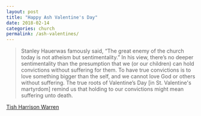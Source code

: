 ```yaml
---
layout: post
title: "Happy Ash Valentine's Day"
date: 2018-02-14
categories: church
permalink: /ash-valentines/
---
```


> Stanley Hauerwas famously said, “The great enemy of the church today is not atheism but sentimentality.” In his view, there’s no deeper sentimentality than the presumption that we (or our children) can hold convictions without suffering for them. To have true convictions is to love something bigger than the self, and we cannot love God or others without suffering. The true roots of Valentine’s Day [in St. Valentine's martyrdom] remind us that holding to our convictions might mean suffering unto death.

[Tish Harrison Warren](http://www.christianitytoday.com/women/2018/february/gods-message-on-ash-wednesday-valentines-day-true-love-dies.html)